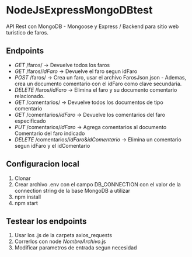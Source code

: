# NodeJsExpressMongoDBtest

API Rest con MongoDB - Mongoose y Express / Backend para sitio web turistico de faros.

## Endpoints
- *GET* /faros/ -> Devuelve todos los faros
- *GET* /faros/$idFaro$ -> Devuelve el faro segun idFaro
- *POST* /faros/ -> Crea un faro, usar el archivo FarosJson.json - Ademas, crea un documento comentario con el idFaro como clave secundaria.
- *DELETE* /faros/$idFaro$ -> Elimina el faro y su documento comentario relacionado. 
- *GET* /comentarios/ -> Devuelve todos los documentos de tipo comentario 
- *GET* /comentarios/$idFaro$ -> Devuelve los comentarios del faro especificado 
- *PUT* /comentarios/$idFaro$ -> Agrega comentarios al documento Comentario del faro indicado 
- *DELETE* /comentarios/$idFaro$&$idComentario$ -> Elimina un comentario segun idFaro y el idComentario 
## Configuracion local
1. Clonar
2. Crear archivo .env con el campo DB_CONNECTION con el valor de la connection string de la base MongoDB a utilizar
3. npm install
4. npm start
## Testear los endpoints
1. Usar los .js de la carpeta axios_requests
2. Correrlos con node $NombreArchivo$.js
3. Modificar parametros de entrada segun necesidad  